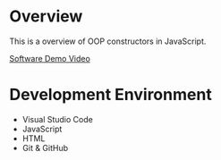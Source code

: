 # Overview
This is a overview of OOP constructors in JavaScript.

[Software Demo Video](https://youtu.be/OsZ-yoAl5CE)

# Development Environment
* Visual Studio Code
* JavaScript
* HTML
* Git & GitHub

